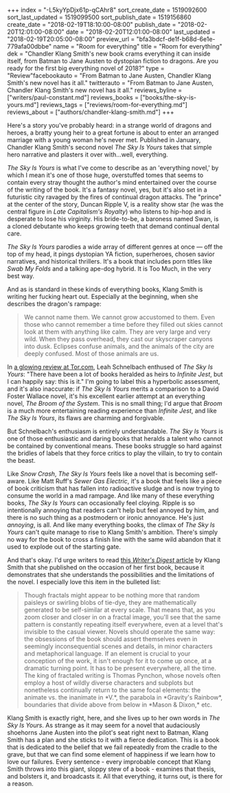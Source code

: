 +++
index = "-L5kyYpDjx61p-qCAhr8"
sort_create_date = 1519092600
sort_last_updated = 1519099500
sort_publish_date = 1519156860
create_date = "2018-02-19T18:10:00-08:00"
publish_date = "2018-02-20T12:01:00-08:00"
date = "2018-02-20T12:01:00-08:00"
last_updated = "2018-02-19T20:05:00-08:00"
preview_url = "bfa3bdcf-de1f-b68d-6e1e-779afa00dbbe"
name = "Room for everything"
title = "Room for everything"
dek = "Chandler Klang Smith's new book crams everything it can inside itself, from Batman to Jane Austen to dystopian fiction to dragons. Are you ready for the first big everything novel of 2018?"
type = "Review"facebookauto = "From Batman to Jane Austen, Chandler Klang Smith's new novel has it all."
twitterauto = "From Batman to Jane Austen, Chandler Klang Smith's new novel has it all."
reviews_byline = ["writers/paul-constant.md"]
reviews_books = ["books/the-sky-is-yours.md"]
reviews_tags = ["reviews/room-for-everything.md"]
reviews_about = ["authors/chandler-klang-smith.md"]
+++

Here's a story you've probably heard: in a strange world of dragons and heroes, a bratty young heir to a great fortune is about to enter an arranged marriage with a young woman he's never met. Published in January, Chandler Klang Smith's second novel *The Sky Is Yours* takes that simple hero narrative and plasters it over with…well, everything.

*The Sky Is Yours* is what I've come to describe as an 'everything novel,' by which I mean it's one of those huge, overstuffed tomes that seems to contain every stray thought the author's mind entertained over the course of the writing of the book. It's a fantasy novel, yes, but it's also set in a futuristic city ravaged by the fires of continual dragon attacks. The "prince" at the center of the story, Duncan Ripple V, is a reality show star (he was the central figure in *Late Capitalism's Royalty*) who listens to hip-hop and is desperate to lose his virginity. His bride-to-be, a baroness named Swan, is a cloned debutante who keeps growing teeth that demand continual dental care.

*The Sky Is Yours* parodies a wide array of different genres at once — off the top of my head, it pings dystopian YA fiction, superheroes, chosen savior narratives, and historical thrillers. It's a book that includes porn titles like *Swab My Folds* and a talking ape-dog hybrid. It is Too Much, in the very best way.

And as is standard in these kinds of everything books, Klang Smith is writing her fucking heart out. Especially at the beginning, when she describes the dragon's rampage:

<blockquote> We cannot name them. We cannot grow accustomed to them. Even those who cannot remember a time before they filled out skies cannot look at them with anything like calm. They are very large and very wild. When they pass overhead, they cast our skyscraper canyons into dusk. Eclipses confuse animals, and the animals of the city are deeply confused. Most of those animals are us.</blockquote>

In [a glowing review at Tor.com](https://www.tor.com/2018/01/23/book-reviews-chandler-klang-smith-the-sky-is-yours/), Leah Schnelbach enthused of *The Sky Is Yours*: "There have been a lot of books heralded as heirs to *Infinite Jest*, but I can happily say: this is it." I'm going to label this a hyperbolic assessment, and it's also inaccurate: if *The Sky Is Yours* merits a comparison to a David Foster Wallace novel, it's his excellent earlier attempt at an everything novel, *The Broom of the System*. This is no small thing; I'd argue that *Broom* is a much more entertaining reading experience than *Infinite Jest*, and like *The Sky Is Yours*, its flaws are charming and forgivable. 

But Schnelbach's enthusiasm is entirely understandable. *The Sky Is Yours* is one of those enthusiastic and daring books that heralds a talent who cannot be contained by conventional means. These books struggle so hard against the bridles of labels that they force critics to play the villain, to try to contain the beast. 

Like *Snow Crash*, *The Sky Is Yours* feels like a novel that is becoming self-aware. Like Matt Ruff's *Sewer Gas Electric*, it's a book that feels like a piece of book criticism that has fallen into radioactive sludge and is now trying to consume the world in a mad rampage. And like many of these everything books, *The Sky Is Yours* can occasionally feel cloying. Ripple is so intentionally annoying that readers can't help but feel annoyed by him, and there is no such thing as a postmodern or ironic annoyance. He's just *annoying*, is all. And like many everything books, the climax of *The Sky Is Yours* can't quite manage to rise to Klang Smith's ambition. There's simply no way for the book to cross a finish line with the same wild abandon that it used to explode out of the starting gate. 

And that's okay. I'd urge writers to read [this *Writer's Digest* article]( http://www.writersdigest.com/editor-blogs/guide-to-literary-agents/7-things-ive-learned-so-far-by-chandler-klang-smith) by Klang Smith that she published on the occasion of her first book, because it demonstrates that she understands the possibilities and the limitations of the novel. I especially love this item in the bulleted list:

<blockquote> Though fractals might appear to be nothing more that random paisleys or swirling blobs of tie-dye, they are mathematically generated to be self-similar at every scale. That means that, as you zoom closer and closer in on a fractal image, you'll see that the same pattern is constantly repeating itself everywhere, even at a level that's invisible to the casual viewer. Novels should operate the same way: the obsessions of the book should assert themselves even in seemingly inconsequential scenes and details, in minor characters and metaphorical language. If an element is crucial to your conception of the work, it isn't enough for it to come up once, at a dramatic turning point. It has to be present everywhere, all the time. The king of fractaled writing is Thomas Pynchon, whose novels often employ a host of wildly diverse characters and subplots but nonetheless continually return to the same focal elements: the animate vs. the inanimate in *V.*, the parabola in *Gravity's Rainbow*, boundaries that divide above from below in *Mason & Dixon,* etc.</blockquote>

Klang Smith is exactly right, here, and she lives up to her own words in *The Sky Is Yours*. As strange as it may seem for a novel that audaciously shoehorns Jane Austen into the pilot's seat right next to Batman, Klang Smith has a plan and she sticks to it with a fierce dedication. This is a book that is dedicated to the belief that we fail repeatedly from the cradle to the grave, but that we can find some element of happiness if we learn how to love our failures. Every sentence - every improbable concept that Klang Smith throws into this giant, sloppy stew of a book - examines that thesis, and bolsters it, and broadcasts it. All that everything, it turns out, is there for a reason.


